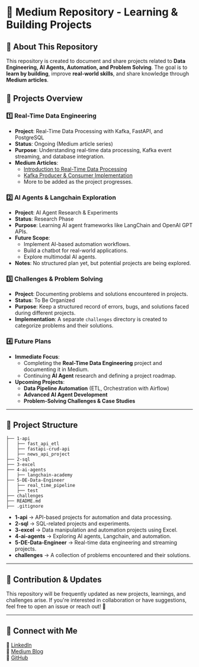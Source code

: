 # 📌 Medium Repository - Learning & Building Projects

## 📖 About This Repository
This repository is created to document and share projects related to **Data Engineering, AI Agents, Automation, and Problem Solving**. The goal is to **learn by building**, improve **real-world skills**, and share knowledge through **Medium articles**.

## 📌 Projects Overview

### **1️⃣ Real-Time Data Engineering**
- **Project**: Real-Time Data Processing with Kafka, FastAPI, and PostgreSQL
- **Status**: Ongoing (Medium article series)
- **Purpose**: Understanding real-time data processing, Kafka event streaming, and database integration.
- **Medium Articles**:
  - [Introduction to Real-Time Data Processing](#)
  - [Kafka Producer & Consumer Implementation](#)
  - More to be added as the project progresses.

### **2️⃣ AI Agents & Langchain Exploration**
- **Project**: AI Agent Research & Experiments
- **Status**: Research Phase
- **Purpose**: Learning AI agent frameworks like LangChain and OpenAI GPT APIs.
- **Future Scope**: 
  - Implement AI-based automation workflows.
  - Build a chatbot for real-world applications.
  - Explore multimodal AI agents.
- **Notes**: No structured plan yet, but potential projects are being explored.

### **3️⃣ Challenges & Problem Solving**
- **Project**: Documenting problems and solutions encountered in projects.
- **Status**: To Be Organized
- **Purpose**: Keep a structured record of errors, bugs, and solutions faced during different projects.
- **Implementation**: A separate `challenges` directory is created to categorize problems and their solutions.

### **4️⃣ Future Plans**
- **Immediate Focus**:
  - Completing the **Real-Time Data Engineering** project and documenting it in Medium.
  - Continuing **AI Agent** research and defining a project roadmap.
- **Upcoming Projects**:
  - **Data Pipeline Automation** (ETL, Orchestration with Airflow)
  - **Advanced AI Agent Development**
  - **Problem-Solving Challenges & Case Studies**

---

## 📌 Project Structure
```
├── 1-api
│   ├── fast_api_etl
│   ├── fastapi-crud-api
│   ├── news_api_project
├── 2-sql
├── 3-excel
├── 4-ai-agents
│   ├── langchain-academy
├── 5-DE-Data-Engineer
│   ├── real_time_pipeline
│   ├── test
├── challenges
├── README.md
├── .gitignore
```
- **1-api** → API-based projects for automation and data processing.
- **2-sql** → SQL-related projects and experiments.
- **3-excel** → Data manipulation and automation projects using Excel.
- **4-ai-agents** → Exploring AI agents, Langchain, and automation.
- **5-DE-Data-Engineer** → Real-time data engineering and streaming projects.
- **challenges** → A collection of problems encountered and their solutions.

---

## 📌 Contribution & Updates
This repository will be frequently updated as new projects, learnings, and challenges arise. 
If you're interested in collaboration or have suggestions, feel free to open an issue or reach out! 🚀

---

## 📌 Connect with Me
💼 [LinkedIn](https://linkedin.com/in/zafer-kahraman)  
📄 [Medium Blog](https://medium.com/@zafer_kahraman)  
🐙 [GitHub](https://github.com/z-kahraman)  

